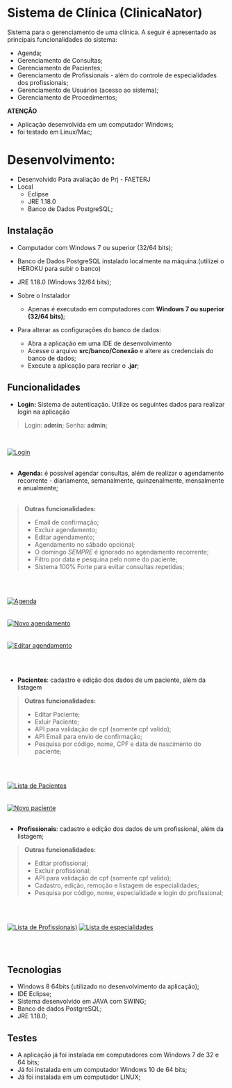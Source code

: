 # Sistema de Clínica (ClinicaNator)
Sistema para o gerenciamento de uma clínica. A seguir é apresentado as principais funcionalidades do sistema:
- Agenda;
- Gerenciamento de Consultas;
- Gerenciamento de Pacientes;
- Gerenciamento de Profissionais - além do controle de especialidades dos profissionais;
- Gerenciamento de Usuários (acesso ao sistema);
- Gerenciamento de Procedimentos;

**ATENÇÃO**
- Aplicação desenvolvida em um computador Windows;
- foi testado em Linux/Mac;

# Desenvolvimento:

- Desenvolvido Para avaliação de Prj - FAETERJ
- Local
  - Eclipse
  - JRE 1.18.0
  - Banco de Dados PostgreSQL;

## Instalação

- Computador com Windows 7 ou superior (32/64 bits);
- Banco de Dados PostgreSQL instalado localmente na máquina.(utilizei o HEROKU para subir o banco)
- JRE 1.18.0 (Windows 32/64 bits);



- Sobre o Instalador
  - Apenas é executado em computadores com **Windows 7 ou superior (32/64 bits)**;


- Para alterar as configurações do banco de dados:
  - Abra a aplicação em uma IDE de desenvolvimento 
  - Acesse o arquivo **src/banco/Conexão** e altere as credenciais do banco de dados;
  - Execute a aplicação para recriar o **.jar**;
  

## Funcionalidades

- <strong>Login:</strong> Sistema de autenticação. Utilize os seguintes dados para realizar login na aplicação

> Login: <strong>admin</strong>;
> Senha: <strong>admin</strong>;

<br/>

[![Login](https://github.com/luqui2/Sistema-Medico-VacinaCovid/blob/main/Screens/login.png)](https://github.com/luqui2/Sistema-Medico-VacinaCovid/blob/main/Screens/login.png)
<br/><br/>
- **Agenda:** é possível agendar consultas, além de realizar o agendamento recorrente - diariamente, semanalmente, quinzenalmente, mensalmente e anualmente;
<br/><br/>

> **Outras funcionalidades:** 
  > - Email de confirmação;
  > - Excluir agendamento;
  > - Editar agendamento;
  > - Agendamento no sábado opcional; 
  > - O domingo *SEMPRE* é ignorado no agendamento recorrente;
  > - Filtro por data e pesquina pelo nome do paciente;
  > - Sistema 100% Forte para evitar consultas repetidas;

<br/><br/>

[![Agenda](https://github.com/luqui2/Sistema-Medico-VacinaCovid/blob/main/Screens/agenda.png)](https://github.com/luqui2/Sistema-Medico-VacinaCovid/blob/main/Screens/agenda.png)
<br/><br/>  
[![Novo agendamento](https://github.com/luqui2/Sistema-Medico-VacinaCovid/blob/main/Screens/agenda2.png)](https://github.com/luqui2/Sistema-Medico-VacinaCovid/blob/main/Screens/agenda2.png)
<br/><br/>  
[![Editar agendamento](https://github.com/luqui2/Sistema-Medico-VacinaCovid/blob/main/Screens/AGENDA3.png)](https://github.com/luqui2/Sistema-Medico-VacinaCovid/blob/main/Screens/AGENDA3.png)


<br/><br/>  

- <strong>Pacientes</strong>: cadastro e edição dos dados de um paciente, além da listagem

> **Outras funcionalidades:** 
 > - Editar Paciente;
 > - Exluir Paciente;
 > - API para validação de cpf (somente cpf valido);
 > - API Email para envio de confirmação;
 > - Pesquisa por código, nome, CPF e data de nascimento do paciente;
  

<br/><br/>

[![Lista de Pacientes](https://github.com/luqui2/Sistema-Medico-VacinaCovid/blob/main/Screens/PACIENTE.png)](https://github.com/luqui2/Sistema-Medico-VacinaCovid/blob/main/Screens/PACIENTE.png)
<br/><br/>  
[![Novo paciente](https://github.com/luqui2/Sistema-Medico-VacinaCovid/blob/main/Screens/paciente2.png)](https://github.com/luqui2/Sistema-Medico-VacinaCovid/blob/main/Screens/paciente2.png)
<br/><br/>  


- <strong>Profissionais</strong>: cadastro e edição dos dados de um profissional, além da listagem;

> **Outras funcionalidades:** 
  > - Editar profissional;
  > - Excluir profissional;
  > - API para validação de cpf (somente cpf valido); 
  > - Cadastro, edição, remoção e listagem de especialidades;
  > - Pesquisa por código, nome, especialidade e login do profissional;
 

<br/><br/>

[![Lista de Profissionais](https://github.com/luqui2/Sistema-Medico-VacinaCovid/blob/main/Screens/PROFISSIONAL.png))](https://github.com/luqui2/Sistema-Medico-VacinaCovid/blob/main/Screens/PROFISSIONAL.png)
[![Lista de especialidades](https://github.com/luqui2/Sistema-Medico-VacinaCovid/blob/main/Screens/PROFISSIONAL2.png)](https://github.com/luqui2/Sistema-Medico-VacinaCovid/blob/main/Screens/PROFISSIONAL2.png)

<br/><br/>

## Tecnologias

- Windows 8 64bits (utilizado no desenvolvimento da aplicação);
- IDE Eclipse;
- Sistema desenvolvido em JAVA com SWING;
- Banco de dados PostgreSQL;
- JRE 1.18.0;


## Testes

- A aplicação já foi instalada em computadores com Windows 7 de 32 e 64 bits;
- Já foi instalada em um computador Windows 10 de 64 bits;
- Já foi instalada em um computador LINUX;